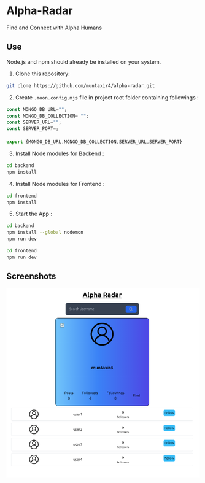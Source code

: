 # Alpha-Radar

Find and Connect with Alpha Humans

## Use
Node.js and npm should already be installed on your system.

1. Clone this repository:
```bash
git clone https://github.com/muntaxir4/alpha-radar.git
```

2. Create `.moon.config.mjs` file in project root folder containing followings :
```js
const MONGO_DB_URL="";
const MONGO_DB_COLLECTION= "";
const SERVER_URL="";
const SERVER_PORT=;

export {MONGO_DB_URL,MONGO_DB_COLLECTION,SERVER_URL,SERVER_PORT} 
```

3. Install Node modules for Backend :
```bash
cd backend
npm install
```

4. Install Node modules for Frontend :
```bash
cd frontend
npm install
```
5. Start the App :
```bash
cd backend
npm install --global nodemon
npm run dev
```
```bash
cd frontend
npm run dev
```


## Screenshots
![PIC1](./screenshots/pic2.png)
